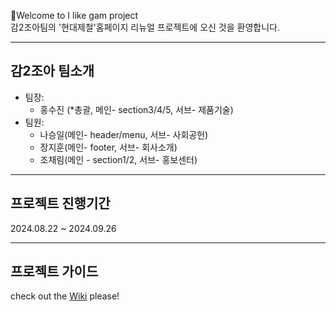 🎉Welcome to I like gam project  
 감2조아팀의 '현대제철'홈페이지 리뉴얼 프로젝트에 오신 것을 환영합니다.


---
감2조아 팀소개
-

- 팀장:
  - 홍수진 (*총괄, 메인- section3/4/5, 서브- 제품기술)
- 팀원:
  - 나승일(메인- header/menu, 서브- 사회공헌)
  - 장지훈(메인- footer, 서브- 회사소개)
  - 조채림(메인 - section1/2, 서브- 홍보센터)

--- 
프로젝트 진행기간
-
2024.08.22 ~ 2024.09.26

--- 
프로젝트 가이드
-


check out the [Wiki](https://github.com/AppleBee12/I_like_gam_secondary_project/wiki/v01_Guide-(%ED%94%84%EB%A1%9C%EC%A0%9D%ED%8A%B8-%EC%BB%A8%EB%B2%A4%EC%85%98---%EC%BD%94%EB%94%A9-%EC%8A%A4%ED%83%80%EC%9D%BC---%EC%BB%A4%EB%B0%8B)_%5B20240907%5D)
 please!
